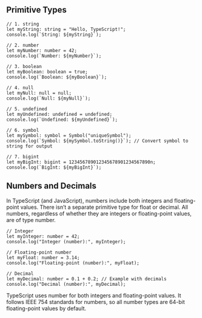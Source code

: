 
## Primitive Types

```
// 1. string
let myString: string = "Hello, TypeScript!";
console.log(`String: ${myString}`);

// 2. number
let myNumber: number = 42;
console.log(`Number: ${myNumber}`);

// 3. boolean
let myBoolean: boolean = true;
console.log(`Boolean: ${myBoolean}`);

// 4. null
let myNull: null = null;
console.log(`Null: ${myNull}`);

// 5. undefined
let myUndefined: undefined = undefined;
console.log(`Undefined: ${myUndefined}`);

// 6. symbol
let mySymbol: symbol = Symbol("uniqueSymbol");
console.log(`Symbol: ${mySymbol.toString()}`); // Convert symbol to string for output

// 7. bigint
let myBigInt: bigint = 123456789012345678901234567890n;
console.log(`BigInt: ${myBigInt}`);

```

## Numbers and Decimals
In TypeScript (and JavaScript), numbers include both integers and floating-point values. There isn’t a separate primitive type for float or decimal. All numbers, regardless of whether they are integers or floating-point values, are of type number.

```
// Integer
let myInteger: number = 42;
console.log("Integer (number):", myInteger);

// Floating-point number
let myFloat: number = 3.14;
console.log("Floating-point (number):", myFloat);

// Decimal
let myDecimal: number = 0.1 + 0.2; // Example with decimals
console.log("Decimal (number):", myDecimal);
```

TypeScript uses number for both integers and floating-point values.
It follows IEEE 754 standards for numbers, so all number types are 64-bit floating-point values by default.
